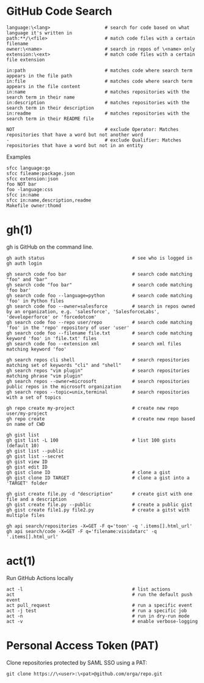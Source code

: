 # GitHub Code Search

    language:\<lang>                    # search for code based on what language it's written in
    path:**/\<file>                     # match code files with a certain filename
    owner:\<name>                       # search in repos of \<name> only
    extension:\<ext>                    # match code files with a certain file extension

    in:path                             # matches code where search term appears in the file path
    in:file                             # matches code where search term appears in the file content
    in:name                             # matches repositories with the search term in their name
    in:description                      # matches repositories with the search term in their description
    in:readme                           # matches repositories with the search term in their README file

    NOT                                 # exclude Operator: Matches repositories that have a word but not another word
    -                                   # exclude Qualifier: Matches repositories that have a word but not in an entity

  Examples

    sfcc language:go
    sfcc fileame:package.json
    sfcc extension:json
    foo NOT bar
    foo -language:css
    sfcc in:name
    sfcc in:name,description,readme
    Makefile owner:thomd

# gh(1)

gh is GitHub on the command line.

    gh auth status                                # see who is logged in
    gh auth login

    gh search code foo bar                        # search code matching "foo" and "bar"
    gh search code "foo bar"                      # search code matching 'foo bar'
    gh search code foo --language=python          # search code matching 'foo' in Python files
    gh search code foo --owner=salesforce         # search in repos owned by an organization, e.g. 'salesforce', 'SalesforceLabs', 'developerforce' or 'forcedotcom'
    gh search code foo --repo user/repo           # search code matching 'foo' in the 'repo' repository of user 'user'
    gh search code foo --filename file.txt        # search code matching keyword 'foo' in 'file.txt' files
    gh search code foo --extension xml            # search xml files matching keyword 'foo'

    gh search repos cli shell                     # search repositories matching set of keywords "cli" and "shell"
    gh search repos "vim plugin"                  # search repositories matching phrase "vim plugin"
    gh search repos --owner=microsoft             # search repositories public repos in the microsoft organization
    gh search repos --topic=unix,terminal         # search repositories with a set of topics

    gh repo create my-project                     # create new repo user/my-project
    gh repo create                                # create new repo based on name of CWD

    gh gist list
    gh gist list -L 100                           # list 100 gists (default 10)
    gh gist list --public
    gh gist list --secret
    gh gist view ID
    gh gist edit ID
    gh gist clone ID                              # clone a gist
    gh gist clone ID TARGET                       # clone a gist into a 'TARGET' folder

    gh gist create file.py -d "description"       # create gist with one file and a description
    gh gist create file.py --public               # create a public gist
    gh gist create file1.py file2.py              # create a gitst with multiple files

    gh api search/repositories -X=GET -F q='toon' -q '.items[].html_url'
    gh api search/code -X=GET -F q='filename:visidatarc' -q '.items[].html_url'

# act(1)

Run GitHub Actions locally

    act -l                                        # list actions
    act                                           # run the default push event
    act pull_request                              # run a specific event
    act -j test                                   # run a specific job
    act -n                                        # run in dry-run mode
    act -v                                        # enable verbose-logging

# Personal Access Token (PAT)

Clone repositories protected by SAML SSO using a PAT:

    git clone https://\<user>:\<pat>@github.com/orga/repo.git

